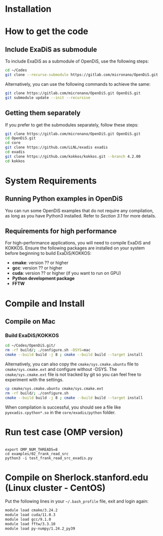 # Installation 


# How to get the code

## Include ExaDiS as submodule

To include ExaDiS as a submodule of OpenDiS, use the following steps:

```bash
cd ~/Codes
git clone --recurse-submodule https://gitlab.com/micronano/OpenDiS.git OpenDiS.git
```

Alternatively, you can use the following commands to achieve the same:

```bash
git clone https://gitlab.com/micronano/OpenDiS.git OpenDiS.git
git submodule update --init --recursive
```

## Getting them separately

If you prefer to get the submodules separately, follow these steps:

```bash
git clone https://gitlab.com/micronano/OpenDiS.git OpenDiS.git
cd OpenDiS.git
cd core
git clone https://github.com/LLNL/exadis exadis
cd exadis
git clone https://github.com/kokkos/kokkos.git --branch 4.2.00
cd kokkos
```

# System Requirements

## Running Python examples in OpenDiS

You can run some OpenDiS examples that do not require any compilation, as long as you have Python3 installed. Refer to *Section 3.1* for more details.

## Requirements for high performance

For high-performance applications, you will need to compile ExaDiS and KOKKOS. Ensure the following packages are installed on your system before beginning to build ExaDiS/KOKKOS:

- **cmake**: version ?? or higher
- **gcc**: version ?? or higher
- **cuda**: version ?? or higher (if you want to run on GPU)
- **Python development package**
- **FFTW**

# Compile and Install

## Compile on Mac

### Build ExaDiS/KOKKOS

```bash
cd ~/Codes/OpenDiS.git/
rm -rf build/; ./configure.sh -DSYS=mac
cmake --build build -j 8 ; cmake --build build --target install
```

Alternatively, you can also copy the ``cmake/sys.cmake.ubuntu`` file to ``cmake/sys.cmake.ext`` and configure without -DSYS. The ``cmake/sys.cmake.ext`` file is not tracked by git so you can feel free to experiment with the settings.

```bash
cp cmake/sys.cmake.ubuntu cmake/sys.cmake.ext
rm -rf build/; ./configure.sh 
cmake --build build -j 8 ; cmake --build build --target install
```

When compilation is successful, you should see a file like ``pyexadis.cpython*.so`` in the ``core/exadis/python`` folder.

# Run test case (OMP version)


``` code-block:: bash

export OMP_NUM_THREADS=8
cd examples/02_frank_read_src
python3 -i test_frank_read_src_exadis.py
```

# Compile on Sherlock.stanford.edu (Linux cluster - CentOS)


Put the following lines in your ``~/.bash_profile`` file, exit and login again:

``` bash
module load cmake/3.24.2
module load cuda/11.0.3
module load gcc/9.1.0
module load fftw/3.3.10 
module load py-numpy/1.24.2_py39
```
